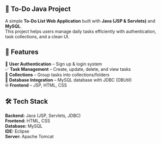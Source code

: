 ## 📝 To-Do Java Project

A simple **To-Do List Web Application** built with **Java (JSP & Servlets)** and **MySQL**.  
This project helps users manage daily tasks efficiently with authentication, task collections, and a clean UI.


## 🚀 Features
🔐 **User Authentication** – Sign up & login system  
✅ **Task Management** – Create, update, delete, and view tasks  
📂 **Collections** – Group tasks into collections/folders  
💾 **Database Integration** – MySQL database with JDBC (DBUtil)  
🌐 **Frontend** – JSP, HTML, CSS  


## 🛠️ Tech Stack
**Backend:** Java (JSP, Servlets, JDBC)  
**Frontend:** HTML, CSS  
**Database:** MySQL  
**IDE:** Eclipse  
**Server:** Apache Tomcat  

